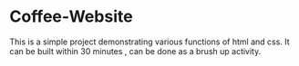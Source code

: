 # Coffee-Website

This is a simple project demonstrating various functions of html and css. It can be built within 30 minutes , can be done as a brush up activity.
